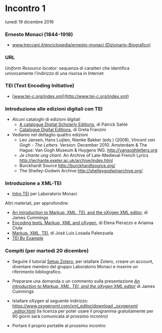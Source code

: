 # Incontro 1
lunedì 19 dicembre 2016

### Ernesto Monaci (1844-1918)
- [www.treccani.it/enciclopedia/ernesto-monaci (Dizionario-Biografico)](http://www.treccani.it/enciclopedia/ernesto-monaci_(Dizionario-Biografico)/)

### URL
*Uniform Resource locator*:
 sequenza di caratteri che identifica univocamente l'indirizzo di una risorsa in Internet

### TEI (Text Encoding Initiative)
- [www.tei-c.org/index.xml](http://www.tei-c.org/index.xml)

### Introduzione alle edizioni digitali con TEI
- Alcuni cataloghi di edizioni digitali
	- [A catalogue Digital Scholarly Editions](http://www.digitale-edition.de/), di Patrick Sahle 
	- [Catalogue Digital Editions](https://dig-ed-cat.eos.arz.oeaw.ac.at/), di Greta Franzini
- Vediamo nel dettaglio quattro edizioni
	-  Leo Jansen, Hans Luijten, Nienke Bakker (eds.) (2009), *Vincent van Gogh - The Letters*. Version: December 2010. Amsterdam & The Hague: Van Gogh Museum & Huygens ING. <http://vangoghletters.org>
	-  *Je chante ung chant*. An Archive of Late-Medieval French Lyrics <http://jechante.exeter.ac.uk/archive/index.html>
	-  Burckhardt Source <http://burckhardtsource.org/>
	-  The Shelley-Godwin Archive <http://shelleygodwinarchive.org/>


### Introduzione a XML-TEI

- [Intro TEI](https://elespdn.github.io/talks/labMonaci1-xmlTei.html#/) per Laboratorio Monaci

Altri materiali, per approfondire:

- [An introduction to Markup, XML, TEI, and the oXygen XML editor](https://prezi.com/jiwc-yg9wmlq/an-introduction-to-markup-xml-tei-and-the-oxygen-xml-editor/), di James Cummings
- [Encoding texts. Markup, XML and oXygen](http://dixit.uni-koeln.de/wp-content/uploads/2015/04/Camp1-Elena_Pierazzo_and_Arianna_Ciula_-_Encoding_Texts.pdf), di Elena Pierazzo e Arianna Ciula
- [Markup, XML, TEI](http://editio.github.io/slides/xml-tei#/portada), di José Luis Losada Palenzuela
- [TEI By Example](http://teibyexample.org/)

### Compiti (per martedì 20 dicembre)

- Seguire il tutorial [Setup Zotero](https://github.com/elespdn/laboratorio-monaci/blob/master/laboratorioMonaciPhD/incontro1/zotero-setup.md), per istallare Zotero, creare un account, diventare membro del gruppo Laboratorio Monaci e inserire un riferimento bibliografico.

- Preparare una domanda o un commento sulla presentazione [*An introduction to Markup, XML, TEI, and the oXygen XML editor*](https://prezi.com/jiwc-yg9wmlq/an-introduction-to-markup-xml-tei-and-the-oxygen-xml-editor/) di James Cummings

- Istallare oXygen al seguente indirizzo:
 [https://www.oxygenxml.com/xml_editor/download _oxygenxml _editor.html](https://www.oxygenxml.com/xml_editor/download_oxygenxml_editor.html) (la licenza per poter usare il programma gratuitamente per 90 giorni sarà comunicata al prossimo incontro)

- Portare il proprio portatile al prossimo incontro


